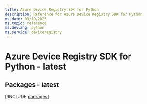 ```yaml
---
title: Azure Device Registry SDK for Python
description: Reference for Azure Device Registry SDK for Python
ms.date: 03/19/2025
ms.topic: reference
ms.devlang: python
ms.service: deviceregistry
---
```

# Azure Device Registry SDK for Python - latest
## Packages - latest
[!INCLUDE [packages](device-registry-index.md)]